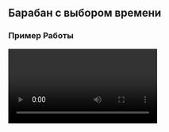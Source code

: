 ## Барабан с выбором времени

### Пример Работы

<video src='https://github.com/user-attachments/assets/69bac637-7056-425e-b2d7-dd3e120a35bf' width=300/>
